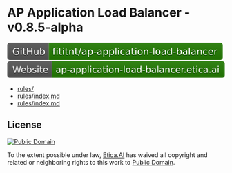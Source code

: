 # AP Application Load Balancer - v0.8.5-alpha
[![GitHub: fititnt/ap-application-load-balancer](img/badges/github.svg)](https://github.com/fititnt/ap-application-load-balancer) [![Website: ap-application-load-balancer.etica.ai](img/badges/website.svg)](https://ap-application-load-balancer.etica.ai/)

- [rules/](rules/)
- [rules/index.md](rules/index.md)
- [rules/index.md](rules/index.md)

## License
[![Public Domain](https://i.creativecommons.org/p/zero/1.0/88x31.png)](UNLICENSE)

To the extent possible under law, [Etica.AI](https://etica.ai/) has waived all
copyright and related or neighboring rights to this work to
[Public Domain](UNLICENSE).
